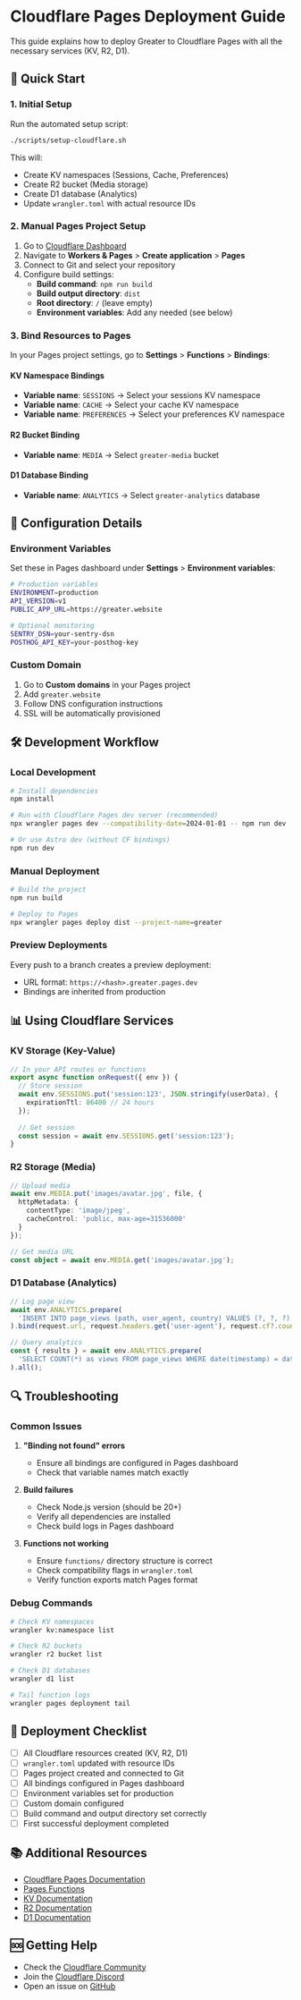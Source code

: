 # Cloudflare Pages Deployment Guide

This guide explains how to deploy Greater to Cloudflare Pages with all the necessary services (KV, R2, D1).

## 🚀 Quick Start

### 1. Initial Setup

Run the automated setup script:

```bash
./scripts/setup-cloudflare.sh
```

This will:
- Create KV namespaces (Sessions, Cache, Preferences)
- Create R2 bucket (Media storage)
- Create D1 database (Analytics)
- Update `wrangler.toml` with actual resource IDs

### 2. Manual Pages Project Setup

1. Go to [Cloudflare Dashboard](https://dash.cloudflare.com/)
2. Navigate to **Workers & Pages** > **Create application** > **Pages**
3. Connect to Git and select your repository
4. Configure build settings:
   - **Build command**: `npm run build`
   - **Build output directory**: `dist`
   - **Root directory**: `/` (leave empty)
   - **Environment variables**: Add any needed (see below)

### 3. Bind Resources to Pages

In your Pages project settings, go to **Settings** > **Functions** > **Bindings**:

#### KV Namespace Bindings
- **Variable name**: `SESSIONS` → Select your sessions KV namespace
- **Variable name**: `CACHE` → Select your cache KV namespace  
- **Variable name**: `PREFERENCES` → Select your preferences KV namespace

#### R2 Bucket Binding
- **Variable name**: `MEDIA` → Select `greater-media` bucket

#### D1 Database Binding
- **Variable name**: `ANALYTICS` → Select `greater-analytics` database

## 🔧 Configuration Details

### Environment Variables

Set these in Pages dashboard under **Settings** > **Environment variables**:

```bash
# Production variables
ENVIRONMENT=production
API_VERSION=v1
PUBLIC_APP_URL=https://greater.website

# Optional monitoring
SENTRY_DSN=your-sentry-dsn
POSTHOG_API_KEY=your-posthog-key
```

### Custom Domain

1. Go to **Custom domains** in your Pages project
2. Add `greater.website`
3. Follow DNS configuration instructions
4. SSL will be automatically provisioned

## 🛠️ Development Workflow

### Local Development

```bash
# Install dependencies
npm install

# Run with Cloudflare Pages dev server (recommended)
npx wrangler pages dev --compatibility-date=2024-01-01 -- npm run dev

# Or use Astro dev (without CF bindings)
npm run dev
```

### Manual Deployment

```bash
# Build the project
npm run build

# Deploy to Pages
npx wrangler pages deploy dist --project-name=greater
```

### Preview Deployments

Every push to a branch creates a preview deployment:
- URL format: `https://<hash>.greater.pages.dev`
- Bindings are inherited from production

## 📊 Using Cloudflare Services

### KV Storage (Key-Value)

```typescript
// In your API routes or functions
export async function onRequest({ env }) {
  // Store session
  await env.SESSIONS.put('session:123', JSON.stringify(userData), {
    expirationTtl: 86400 // 24 hours
  });
  
  // Get session
  const session = await env.SESSIONS.get('session:123');
}
```

### R2 Storage (Media)

```typescript
// Upload media
await env.MEDIA.put('images/avatar.jpg', file, {
  httpMetadata: {
    contentType: 'image/jpeg',
    cacheControl: 'public, max-age=31536000'
  }
});

// Get media URL
const object = await env.MEDIA.get('images/avatar.jpg');
```

### D1 Database (Analytics)

```typescript
// Log page view
await env.ANALYTICS.prepare(
  'INSERT INTO page_views (path, user_agent, country) VALUES (?, ?, ?)'
).bind(request.url, request.headers.get('user-agent'), request.cf?.country).run();

// Query analytics
const { results } = await env.ANALYTICS.prepare(
  'SELECT COUNT(*) as views FROM page_views WHERE date(timestamp) = date("now")'
).all();
```

## 🔍 Troubleshooting

### Common Issues

1. **"Binding not found" errors**
   - Ensure all bindings are configured in Pages dashboard
   - Check that variable names match exactly

2. **Build failures**
   - Check Node.js version (should be 20+)
   - Verify all dependencies are installed
   - Check build logs in Pages dashboard

3. **Functions not working**
   - Ensure `functions/` directory structure is correct
   - Check compatibility flags in `wrangler.toml`
   - Verify function exports match Pages format

### Debug Commands

```bash
# Check KV namespaces
wrangler kv:namespace list

# Check R2 buckets
wrangler r2 bucket list

# Check D1 databases
wrangler d1 list

# Tail function logs
wrangler pages deployment tail
```

## 🚦 Deployment Checklist

- [ ] All Cloudflare resources created (KV, R2, D1)
- [ ] `wrangler.toml` updated with resource IDs
- [ ] Pages project created and connected to Git
- [ ] All bindings configured in Pages dashboard
- [ ] Environment variables set for production
- [ ] Custom domain configured
- [ ] Build command and output directory set correctly
- [ ] First successful deployment completed

## 📚 Additional Resources

- [Cloudflare Pages Documentation](https://developers.cloudflare.com/pages/)
- [Pages Functions](https://developers.cloudflare.com/pages/functions/)
- [KV Documentation](https://developers.cloudflare.com/kv/)
- [R2 Documentation](https://developers.cloudflare.com/r2/)
- [D1 Documentation](https://developers.cloudflare.com/d1/)

## 🆘 Getting Help

- Check the [Cloudflare Community](https://community.cloudflare.com/)
- Join the [Cloudflare Discord](https://discord.cloudflare.com/)
- Open an issue on [GitHub](https://github.com/aron23/greater/issues) 